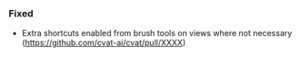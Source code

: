 ### Fixed

- Extra shortcuts enabled from brush tools on views where not necessary
  (<https://github.com/cvat-ai/cvat/pull/XXXX>)
